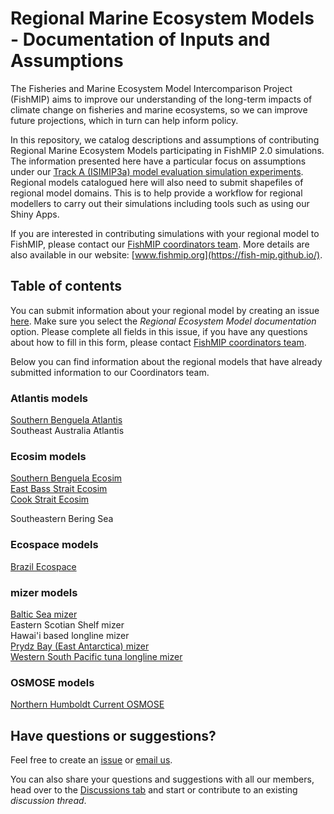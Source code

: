 # Regional Marine Ecosystem Models - Documentation of Inputs and Assumptions

The Fisheries and Marine Ecosystem Model Intercomparison Project (FishMIP) aims to improve our understanding of the long-term impacts of climate change on fisheries and marine ecosystems, so we can improve future projections, which in turn can help inform policy.

In this repository, we catalog descriptions and assumptions of contributing Regional Marine Ecosystem Models participating in FishMIP 2.0 simulations. The information presented here have a particular focus on assumptions under our [Track A (ISIMIP3a) model evaluation simulation experiments](https://github.com/Fish-MIP/FishMIP2.0_ISIMIP3a). Regional models catalogued here will also need to submit shapefiles of regional model domains. This is to help provide a workflow for regional modellers to carry out their simulations including tools such as using our Shiny Apps.

If you are interested in contributing simulations with your regional model to FishMIP, please contact our [FishMIP coordinators team](mailto:fishmip.coordinators@gmail.com). More details are also available in our website: [www.fishmip.org](https://fish-mip.github.io/).

## Table of contents

You can submit information about your regional model by creating an issue [here](https://github.com/Fish-MIP/Regional_MEM_Model_Templates/issues). Make sure you select the *Regional Ecosystem Model documentation* option. Please complete all fields in this issue, if you have any questions about how to fill in this form, please contact [FishMIP coordinators team](mailto:fishmip.coordinators@gmail.com).  
  
Below you can find information about the regional models that have already submitted information to our Coordinators team.  

### Atlantis models

[Southern Benguela Atlantis](https://github.com/Fish-MIP/Regional_MEM_Model_Templates/blob/main/Atlantis%20Models/Atlantis_Southern_Benguela.md)\
Southeast Australia Atlantis

### Ecosim models

[Southern Benguela Ecosim](https://github.com/Fish-MIP/Regional_MEM_Model_Templates/blob/main/Ecosim%20models/SouthernBenguela_EcoSIM.md)\
[East Bass Strait Ecosim](https://github.com/Fish-MIP/Regional_MEM_Model_Templates/blob/main/Ecosim%20models/EWE_EastBassStrait.md)\
[Cook Strait Ecosim](https://github.com/Fish-MIP/Regional_MEM_Model_Templates/blob/main/Ecosim%20models/EWE_CookStrait.md)

Southeastern Bering Sea

### Ecospace models

[Brazil Ecospace](https://github.com/Fish-MIP/Regional_MEM_Model_Templates/blob/main/Ecospace%20models/BrazilNortheastern_ECOSPACE.md)

### mizer models

[Baltic Sea mizer\
](https://github.com/Fish-MIP/Regional_MEM_Model_Templates/blob/main/Mizer%20models/balticsea_mizer.md)Eastern Scotian Shelf mizer\
Hawai'i based longline mizer\
[Prydz Bay (East Antarctica) mizer](https://github.com/Fish-MIP/Regional_MEM_Model_Templates/blob/main/Mizer%20models/PrydzBay_MIZER.md)\
[Western South Pacific tuna longline mizer](https://github.com/Fish-MIP/Regional_MEM_Model_Templates/blob/main/Mizer%20models/WesternPacificOcean_MIZER.md)

### OSMOSE models

[Northern Humboldt Current OSMOSE](https://github.com/Fish-MIP/Regional_MEM_Model_Templates/blob/main/OSMOSE%20models/NorthernHumboldt_OSMOSE.md)

## Have questions or suggestions?
Feel free to create an [issue](https://github.com/Fish-MIP/Regional_MEM_Model_Templates/issues) or [email us](mailto:fishmip.coordinators@gmail.com).  
  
You can also share your questions and suggestions with all our members, head over to the [Discussions tab](https://github.com/Fish-MIP/Regional_MEM_Model_Templates/discussions) and start or contribute to an existing *discussion thread*.
